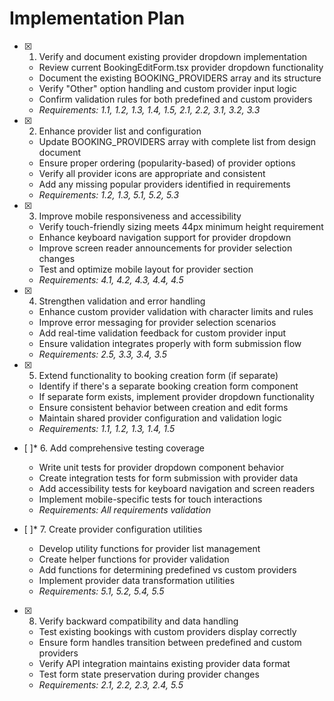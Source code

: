 # Implementation Plan

- [x] 1. Verify and document existing provider dropdown implementation





  - Review current BookingEditForm.tsx provider dropdown functionality
  - Document the existing BOOKING_PROVIDERS array and its structure
  - Verify "Other" option handling and custom provider input logic
  - Confirm validation rules for both predefined and custom providers
  - _Requirements: 1.1, 1.2, 1.3, 1.4, 1.5, 2.1, 2.2, 3.1, 3.2, 3.3_

- [x] 2. Enhance provider list and configuration





  - Update BOOKING_PROVIDERS array with complete list from design document
  - Ensure proper ordering (popularity-based) of provider options
  - Verify all provider icons are appropriate and consistent
  - Add any missing popular providers identified in requirements
  - _Requirements: 1.2, 1.3, 5.1, 5.2, 5.3_

- [x] 3. Improve mobile responsiveness and accessibility





  - Verify touch-friendly sizing meets 44px minimum height requirement
  - Enhance keyboard navigation support for provider dropdown
  - Improve screen reader announcements for provider selection changes
  - Test and optimize mobile layout for provider section
  - _Requirements: 4.1, 4.2, 4.3, 4.4, 4.5_

- [x] 4. Strengthen validation and error handling





  - Enhance custom provider validation with character limits and rules
  - Improve error messaging for provider selection scenarios
  - Add real-time validation feedback for custom provider input
  - Ensure validation integrates properly with form submission flow
  - _Requirements: 2.5, 3.3, 3.4, 3.5_

- [x] 5. Extend functionality to booking creation form (if separate)





  - Identify if there's a separate booking creation form component
  - If separate form exists, implement provider dropdown functionality
  - Ensure consistent behavior between creation and edit forms
  - Maintain shared provider configuration and validation logic
  - _Requirements: 1.1, 1.2, 1.3, 1.4, 1.5_

- [ ]* 6. Add comprehensive testing coverage
  - Write unit tests for provider dropdown component behavior
  - Create integration tests for form submission with provider data
  - Add accessibility tests for keyboard navigation and screen readers
  - Implement mobile-specific tests for touch interactions
  - _Requirements: All requirements validation_

- [ ]* 7. Create provider configuration utilities
  - Develop utility functions for provider list management
  - Create helper functions for provider validation
  - Add functions for determining predefined vs custom providers
  - Implement provider data transformation utilities
  - _Requirements: 5.1, 5.2, 5.4, 5.5_

- [x] 8. Verify backward compatibility and data handling







  - Test existing bookings with custom providers display correctly
  - Ensure form handles transition between predefined and custom providers
  - Verify API integration maintains existing provider data format
  - Test form state preservation during provider changes
  - _Requirements: 2.1, 2.2, 2.3, 2.4, 5.5_